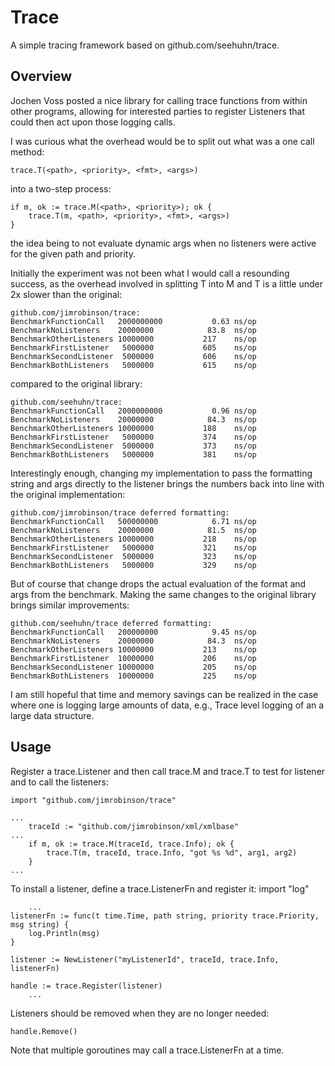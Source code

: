 Trace
=====

A simple tracing framework based on github.com/seehuhn/trace.

Overview
--------

Jochen Voss posted a nice library for calling trace functions from
within other programs, allowing for interested parties to register
Listeners that could then act upon those logging calls.

I was curious what the overhead would be to split out what was a one
call method:

	trace.T(<path>, <priority>, <fmt>, <args>)

into a two-step process:

	if m, ok := trace.M(<path>, <priority>); ok {
		trace.T(m, <path>, <priority>, <fmt>, <args>)
	}

the idea being to not evaluate dynamic args when no listeners were
active for the given path and priority.

Initially the experiment was not been what I would call a resounding
success, as the overhead involved in splitting T into M and T is a
little under 2x slower than the original:

	github.com/jimrobinson/trace:
	BenchmarkFunctionCall	2000000000	         0.63 ns/op
	BenchmarkNoListeners	20000000	        83.8  ns/op
	BenchmarkOtherListeners	10000000	       217    ns/op
	BenchmarkFirstListener	 5000000	       605    ns/op
	BenchmarkSecondListener	 5000000	       606    ns/op
	BenchmarkBothListeners	 5000000	       615    ns/op

compared to the original library:

	github.com/seehuhn/trace:
	BenchmarkFunctionCall	2000000000	         0.96 ns/op
	BenchmarkNoListeners	20000000	        84.3  ns/op
	BenchmarkOtherListeners	10000000	       188    ns/op
	BenchmarkFirstListener	 5000000	       374    ns/op
	BenchmarkSecondListener	 5000000	       373    ns/op
	BenchmarkBothListeners	 5000000	       381    ns/op

Interestingly enough, changing my implementation to pass the
formatting string and args directly to the listener brings the numbers
back into line with the original implementation:

	github.com/jimrobinson/trace deferred formatting:
	BenchmarkFunctionCall	500000000	         6.71 ns/op
	BenchmarkNoListeners	20000000	        81.5  ns/op
	BenchmarkOtherListeners	10000000	       218    ns/op
	BenchmarkFirstListener	 5000000	       321    ns/op
	BenchmarkSecondListener	 5000000	       323    ns/op
	BenchmarkBothListeners	 5000000	       329    ns/op

But of course that change drops the actual evaluation of the format
and args from the benchmark.  Making the same changes to the original
library brings similar improvements:

	github.com/seehuhn/trace deferred formatting:
	BenchmarkFunctionCall	200000000	         9.45 ns/op
	BenchmarkNoListeners	20000000	        84.3  ns/op
	BenchmarkOtherListeners	10000000	       213    ns/op
	BenchmarkFirstListener	10000000	       206    ns/op
	BenchmarkSecondListener	10000000	       205    ns/op
	BenchmarkBothListeners	10000000	       225    ns/op

I am still hopeful that time and memory savings can be realized in the
case where one is logging large amounts of data, e.g., Trace level
logging of an a large data structure.

Usage
-----

Register a trace.Listener and then call trace.M and trace.T to test
for listener and to call the listeners:

	import "github.com/jimrobinson/trace"

	...
		traceId := "github.com/jimrobinson/xml/xmlbase"
	...
		if m, ok := trace.M(traceId, trace.Info); ok {
			trace.T(m, traceId, trace.Info, "got %s %d", arg1, arg2)
		}
	...

To install a listener, define a trace.ListenerFn and register it:
        import "log"

        ...
	listenerFn := func(t time.Time, path string, priority trace.Priority, msg string) {
		log.Println(msg)
	}

	listener := NewListener("myListenerId", traceId, trace.Info, listenerFn)

	handle := trace.Register(listener)
        ...

Listeners should be removed when they are no longer needed:

	handle.Remove()

Note that multiple goroutines may call a trace.ListenerFn at a time.
